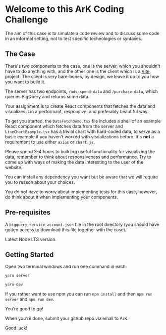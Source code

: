 # Welcome to this ArK Coding Challenge

The aim of this case is to simulate a code review and to discuss some code in an informal setting, not to test specific technologies or syntaxes.

## The Case

There's two components to the case, one is the server, which you shouldn't have to do anything with, and the other one is the client which is a [Vite](https://vitejs.dev/) project. The client is very bare-bones, by design, we leave it up to you how you want to build it.

The server has two endpoints, `/ads-spend-data` and `/purchase-data`, which queries BigQuery and returns some data.

Your assignment is to create React components that fetches the data and visualizes it in a performant, responsive, and preferably beautiful way.

To get you started, the `DataFetchDemo.tsx` file includes a shell of an example React component which fetches data from the server and
`LineChartExample.tsx` has a trivial chart with hard-coded data, to serve as a basic example if you haven't worked with visualizations before. It's **not** a requirement to use either `axios` or `chart.js`.

Please spend 3-4 hours to building useful functionality for visualizing the data, remember to think about responsiveness and performance. Try to come up with ways of making the data interesting to the user of the website.

You can install any dependency you want but be aware that we will require you to reason about your choices.

You do not have to worry about implementing tests for this case, however, do think about it when implementing your components.

## Pre-requisites

A `bigquery_service_account.json` file in the root directory (you should have gotten access to download this file together with the case).

Latest Node LTS version.

## Getting Started

Open two terminal windows and run one command in each:

```bash
yarn server
```

```bash
yarn dev
```

If you rather want to use npm you can run `npm install` and then `npm run server` and `npm run dev`.

You're good to go!

When you're done, submit your github repo via email to ArK.

Good luck!
